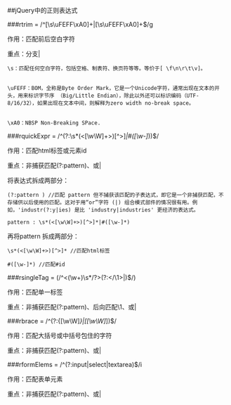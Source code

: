 ##jQuery中的正则表达式

###rtrim = /^[\s\uFEFF\xA0]+|[\s\uFEFF\xA0]+$/g 

作用：匹配前后空白字符

重点：分支|

	\s：匹配任何空白字符，包括空格、制表符、换页符等等。等价于[ \f\n\r\t\v]。


	\uFEFF：BOM，全称是Byte Order Mark，它是一个Unicode字符，通常出现在文本的开头，用来标识字节序 （Big/Little Endian），除此以外还可以标识编码（UTF-8/16/32），如果出现在文本中间，则解释为zero width no-break space。


	\xA0：NBSP Non-Breaking SPace.




###rquickExpr = /^(?:\s*(<[\w\W]+>)[^>]*|#([\w-]*))$/ 

作用：匹配html标签或元素id

重点：非捕获匹配(?:pattern)、或|


将表达式拆成两部分：

	(?:pattern ) //匹配 pattern 但不捕获该匹配的子表达式，即它是一个非捕获匹配，不存储供以后使用的匹配。这对于用“or”字符 (|) 组合模式部件的情况很有用。例如，'industr(?:y|ies) 是比 'industry|industries' 更经济的表达式。

	pattern : \s*(<[\w\W]+>)[^>]*|#([\w-]*)



再将pattern 拆成两部分：

	\s*(<[\w\W]+>)[^>]* //匹配html标签

	#([\w-]*) //匹配#id
	

###rsingleTag = (/^<(\w+)\s*\/?>(?:<\/\1>|)$/)  

作用：匹配单一标签

重点：非捕获匹配(?:pattern)、后向匹配\1、或|

###rbrace = /^(?:\{[\w\W]*\}|\[[\w\W]*\])$/

作用：匹配大括号或中括号包住的字符

重点：非捕获匹配(?:pattern)、或|

###rformElems = /^(?:input|select|textarea)$/i

作用：匹配表单元素

重点：非捕获匹配(?:pattern)、或|


